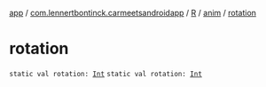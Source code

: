 [app](../../../index.md) / [com.lennertbontinck.carmeetsandroidapp](../../index.md) / [R](../index.md) / [anim](index.md) / [rotation](./rotation.md)

# rotation

`static val rotation: `[`Int`](https://kotlinlang.org/api/latest/jvm/stdlib/kotlin/-int/index.html)
`static val rotation: `[`Int`](https://kotlinlang.org/api/latest/jvm/stdlib/kotlin/-int/index.html)